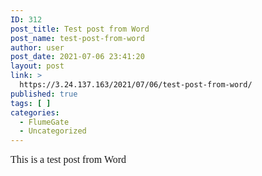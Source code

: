 ```yaml
---
ID: 312
post_title: Test post from Word
post_name: test-post-from-word
author: user
post_date: 2021-07-06 23:41:20
layout: post
link: >
  https://3.24.137.163/2021/07/06/test-post-from-word/
published: true
tags: [ ]
categories:
  - FlumeGate
  - Uncategorized
---
```

<span style="font-family:Times New Roman; font-size:12pt">This is a test post from Word</span>